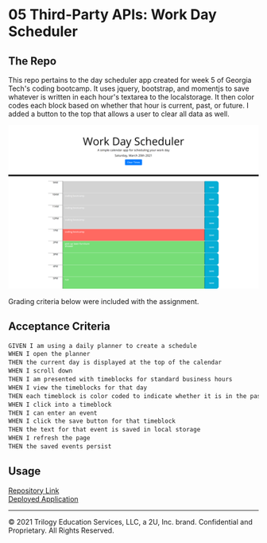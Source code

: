 # 05 Third-Party APIs: Work Day Scheduler

## The Repo

This repo pertains to the day scheduler app created for week 5 of Georgia Tech's coding bootcamp. It uses jquery, bootstrap, and momentjs to save whatever is written in each hour's textarea to the localstorage. It then color codes each block based on whether that hour is current, past, or future. I added a button to the top that allows a user to clear all data as well.

![Screenshot of final product](https://github.com/BraxB/schedule/blob/b8a8db014a943e7dbb771322dcf9cdf73d45bf93/Assets/deployedpic.png)

Grading criteria below were included with the assignment.

## Acceptance Criteria

```md
GIVEN I am using a daily planner to create a schedule
WHEN I open the planner
THEN the current day is displayed at the top of the calendar
WHEN I scroll down
THEN I am presented with timeblocks for standard business hours
WHEN I view the timeblocks for that day
THEN each timeblock is color coded to indicate whether it is in the past, present, or future
WHEN I click into a timeblock
THEN I can enter an event
WHEN I click the save button for that timeblock
THEN the text for that event is saved in local storage
WHEN I refresh the page
THEN the saved events persist
```

## Usage

[Repository Link](https://github.com/BraxB/schedule)  
[Deployed Application](https://braxb.github.io/schedule/)

---

© 2021 Trilogy Education Services, LLC, a 2U, Inc. brand. Confidential and Proprietary. All Rights Reserved.
